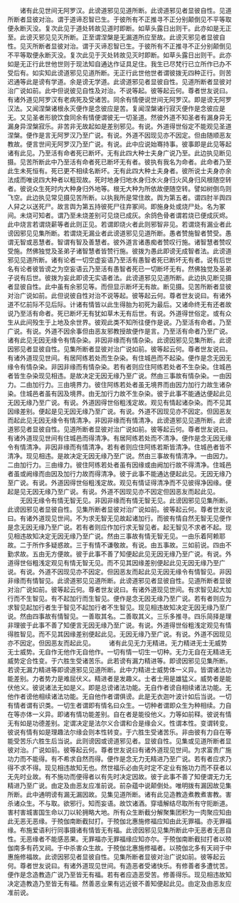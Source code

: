 <!-- { "loadSidebar": true } -->
　　诸有此见世间无阿罗汉。此谤道邪见见道所断。此谤道邪见者显彼自性。见道所断者显彼对治。谓于道谛忍智已生。于彼所有不正推寻不正分别颠倒见不平等取便永断灭没。复次此见于道处转故见道时即断。如草头露日出则干。此亦如是无正至。此谤灭邪见见灭所断。正至谓涅槃是无漏道所应至故。此谤灭邪见者显彼自性。见灭所断者显彼对治。谓于灭谛忍智已生。于彼所有不正推寻不正分别颠倒见不平等取便永断灭没。复次此见于灭处转故见灭时即断。如草头露日出则干。此亦如是无正行此世他世则于现法知自通达作证具足住。我生已尽梵行已立所作已办不受后有。如实知此谤道邪见见道所断。无正行此世他世者谓彼拨无四种正行。则苦迟通等此是谤有学道。余是谤无学道。此谤道邪见者显彼自性。见道所断者显彼对治广说如前。此中但说彼见自性及对治。不说等起。彼等起云何。尊者世友说曰。有诸外道见阿罗汉有老病死及受诸苦。同余有情便说世间无阿罗汉。即是谤无阿罗汉法。又闻涅槃诸根永灭便作是念彼应是苦。复闻涅槃诸行寂灭便作是念彼应是无。又见圣者形貌饮食同余有情便谓彼无一切圣道。然彼外道不知圣者有漏身异无漏身异涅槃寂乐。非苦非无故起如是差别邪见。有说。外道得世俗定不能观见圣道涅槃。便作是言无阿罗汉乃至广说。有说。外道不因现见亦不因定。但由随顺恶友教故。便言世间无阿罗汉乃至广说。有说。此中应说始骞持事。彼事即是此见等起诸有此见。乃至活有命者死已断坏。无有此四大种士夫身广说乃至。此边执见断见摄。见苦所断此中乃至活有命者死已断坏无有者。彼执有我名为命者。此命者乃至此生未死恒有。死已更不相续名断坏。无有此四大种土夫身者。彼所说士夫身亦余法成而唯说四大种者以粗现故。死时地身归地水身归水火身归火风身归风根随空转者。彼说众生死时内大种身归外地等。根无大种为所依故便随空转。譬如树倒鸟则飞空。此边执见常见摄见苦所断。以执我所是常住故。舆为第五者。谓四肘半舆四人舁之以送死尸。故言舆为第五持彼死尸往弃冢间。即施身处或烧尸处。名为冢间。未烧可知者。谓乃至未烧差别可见烧已成灰。余鸽色骨者谓若烧已便成灰烬。此中烧言若谓烧薪等者此则正见。若谓即烧火者此则邪智非见。若谓烧有漏业者此谤因邪见见集所断。若谓烧无漏业者此谤道邪见见道所断。愚者赞施智者赞受。愚谓无智或恶慧者。智谓有智及善慧者。彼外道言诸愚痴者赞叹行施。诸智慧者赞叹受施。然佛独觉及圣弟子诸智慧者皆赞行施。彼拨为愚此即谤无成智者法。此谤道邪见见道所断。诸有论者一切空虚妄语乃至活有愚智者死已断坏无有者。说有后世名有论者彼皆谤之为空妄语云乃至活有愚智者死已一切断坏无有。然佛独觉及圣弟子说有后世。彼拨为妄此即谤无实语者法。此谤道邪见见道所断。此边执见断见摄者显彼自性。此中虽有余邪见等。而但显示断坏无有故。断见摄。见苦所断者显彼对治广说如前。此但说彼自性对治不说等起。彼等起云何。尊者世友说曰。有诸外道不忆前际不见后际。计诸有情皆以此生得胎为初死为最后。又诸命终无有还者故说乃至活有命者。死已断坏无有犹如草木无有后世。有说。外道得世俗定。或有众生从此间殁生于上地及余世界。彼观此类不知所往便作是说。乃至活有命者。乃至广说。有说。外道不因余事但由恶友邪教授故便作是言。乃至活有命者乃至广说。诸有此见无因无缘令有情杂染。非因非缘而有情杂染。此谤因邪见见集所断。此谤因邪见者显彼自性。见集所断者显彼对治广说如前。彼等起云何。尊者世友说曰。有诸外道现见世间。有居阿练若处而生杂染。有住城邑而不起染。便作是念无因无缘令有情杂染。非因非缘而有情杂染。若有者则应住阿练若处者不生杂染。住城邑者皆生杂染现见相违。是故决定无因无缘乃至广说。然由三事故有情杂染。一由因力。二由加行力。三由境界力。彼住阿练若处者虽无境界而由因力加行力故生诸杂染。住城邑者虽有因及境界。由无加行力故不生杂染。彼于此事不能通达便起此见无因无缘乃至广说。有说。外道因得世俗粗浅定故。观见有情起诸杂染。而不见其因缘差别。便起是见无因无缘乃至广说。有说。外道不因现见亦不因定。但因恶友而起此见无因无缘令有情清净。非因非缘而有情清净。此谤道邪见见道所断。此谤道邪见者显彼自性。见道所断者显彼对治广说如前。彼等起云何。尊者世友说曰。有诸外道现见世间有住城邑而得清净。有居阿练若处而不清净。便作是念无因无缘令有情清净。非因非缘而有情清净。若有者则应住阿练若斯皆清净。住城邑者皆不清净。现见相违。是故决定无因无缘乃至广说。然由三事故有情清净。一由因力。二由加行力。三由缘力。彼住阿练若处者虽有因缘或由阙加行故不得清净。住城邑者虽或阙缘而由因及加行力故而得清净。彼于此事不能通达便起此见。无因无缘乃至广说。有说。外道因得世俗粗浅定故。观见有情证得清净而不见彼得净因缘。便起是见无因无缘乃至广说。有说。外道不因现见亦不因定但因恶友而起此见。
　　无因无缘令有情无智无见。非因非缘而有情无智无见。此谤因邪见见集所断。此谤因邪见者显彼自性。见集所断者显彼对治广说如前。彼等起云何。尊者世友说曰。有诸外道现见世间。不为求无智无见故起诸加行。而彼有情自然无智无见便作是念无因无缘乃至广说。若有者则应作加行求无智见者。起无智见不求者不起。现见相违故知决定无因无缘乃至广说。然由三事故有情无智无见。一由乐着阿赖耶故。二于所作多疑惑故。三于有情不谦敬故。有说。由五事故。三如前说。四由不勤求故。五由无方便故。彼于此事不善了知便起此见无因无缘乃至广说。有说。外道得世俗粗浅定观见有情无智无见。而不见其因缘差别便起此见无因无缘乃至广说。有说。外道不因现见亦不因定。但因恶友而起此见无因无缘令有情智见。非因非缘而有情智见。此谤道邪见见道所断。此谤道邪见者显彼自性。见道所断者显彼对治广说如前。彼等起云何。尊者世友说曰。有诸外道现见世间。有求智见起大加行而不生智见。有不起加行而生智见。便作是念无因无缘乃至广说。若有者则应为求智见起加行者生于智见不起加行者不生智见。现见相违故知决定无因无缘乃至广说。然由四事故有情智见。一善取其名。二善取其义。三乐多推寻。四乐简择是理非理彼于此事不善了知便言无因无缘乃至广说。有说。外道得世俗粗浅定观见有情得胜智见。而不见其因缘差别便起此见。无因无缘乃至广说。有说。外道不因现见亦不因定。但因恶友而起此见。
　　诸有此见无力无精进。无力精进无士无威势无士威势。无自作无他作无自他作。一切有情一切生一切种。无力无自在无精进无威势定合性变。于六胜生受诸苦乐。此若谤有漏力精进等。即谤因邪见见集所断。若谤无漏力精进等即谤道邪见见道所断。此中力精进士威势体一义异。皆谓诸法功能差别。力者势力是难屈伏义。精进者是发趣义。士者士用是雄猛义。威势者是能伏他义。彼说诸法无如是义。即是总谤诸法功能。无自作者谤自相续诸法功能。无他作者谤他相续诸法功能。无自他作者谓俱谤。此是无衣迦叶波计如后当说。一切有情者谓有识类。一切生者谓即有情名曰众生。一切种者谓即众生为种相续。力自在等亦体一义异。即诸有情功能差别。自在者是能役他义。力等如前释。彼说有情无有如是功德差别。定谓决定是法尔义合谓和合是缘会义。性谓本性。变谓转变。彼说有情有如是理趣法尔缘会则本性转变。于六胜生受诸苦乐。非由彼有力自在等能受苦乐六胜生后当说。此则谤因或谤道邪见者。显彼自性。见集或见道所断者显彼对治。广说如前。彼等起云何。尊者世友说曰有诸外道现见世间。为求富贵广施功力而不能得。有不希求自然而得。便作是念无力无精进乃至广说。若有者应求乃得不求不得。现见相违故知无也。然世福乐必由先时定不定业有施功力而不获者以无先时业故。有不施功而便得者以有先时决定因故。彼于此事不善了知便谓无力无精进乃至广说。由定及由恶友应准前说。前杂蕴中说颠倒处。唯明拨有漏因故见集所断。此中通明谤有漏无漏因故。见集见道所断。诸有此见造教造煮教煮害教。害杀诸众生。不与取。欲邪行。知而妄语。故饮诸酒。穿墙解结尽取所有守阨断道。害村害城害国生命以刀以轮拥略大地。所有众生断截分解聚集团积为一肉聚应知由此无恶无恶缘。于殑伽南断截挝打。于殑伽北惠施修福应知由此无罪福。亦无罪福缘。布施爱语利行同事摄诸有情皆无有福。此谤因邪见见集所断此中无恶者无恶自性。无恶缘者不能感恶果。无罪福亦无罪福缘应知亦尔。于殑伽南断截挝打者以殑伽南多有药叉祠。于中杀害众生故。于殑伽北惠施修福者。以殑伽北多有天祠于中惠施修福故。此谤因邪见者显彼自性。见集所断者显彼对治广说如前。彼等起云何。尊者世友说曰。有诸外道现见世间。有造恶者受诸快乐。有修善者多遭忧苦。便作是念造教造广说乃至皆无有福。若有者应造恶受苦。修善得乐。现见相违故知决定造教造乃至皆无有福。然善恶业果有远近彼不善知便起此见。由定及由恶友应准前说。
